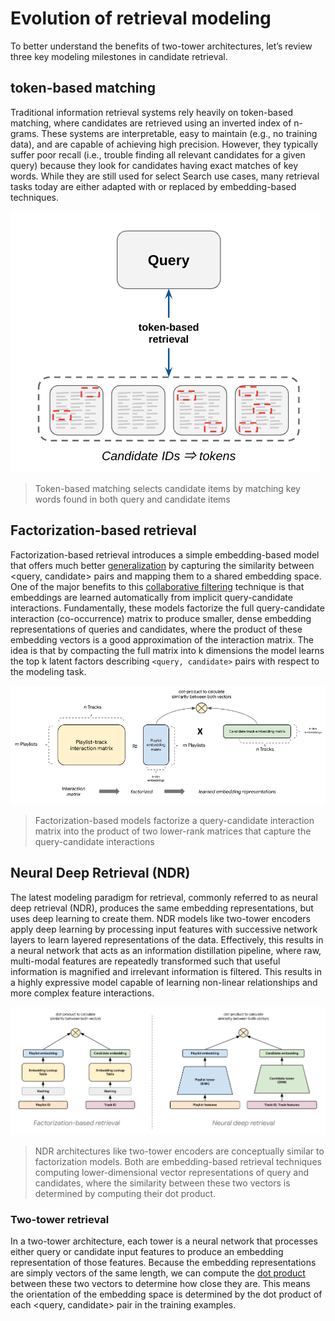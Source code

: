 # Evolution of retrieval modeling

To better understand the benefits of two-tower architectures, let’s review three key modeling milestones in candidate retrieval.

## token-based matching
Traditional information retrieval systems rely heavily on token-based matching, where candidates are retrieved using an inverted index of n-grams. These systems are interpretable, easy to maintain (e.g., no training data), and are capable of achieving high precision. However, they typically suffer poor recall (i.e., trouble finding all relevant candidates for a given query) because they look for candidates having exact matches of key words. While they are still used for select Search use cases, many retrieval tasks today are either adapted with or replaced by embedding-based techniques.

![image](./img/token-based-retrieval.jpg)

> Token-based matching selects candidate items by matching key words found in both query and candidate items

## Factorization-based retrieval
Factorization-based retrieval introduces a simple embedding-based model that offers much better [generalization](https://developers.google.com/machine-learning/crash-course/generalization/video-lecture) by capturing the similarity between <query, candidate> pairs and mapping them to a shared embedding space. One of the major benefits to this [collaborative filtering](https://developers.google.com/machine-learning/recommendation/collaborative/basics) technique is that embeddings are learned automatically from implicit query-candidate interactions. Fundamentally, these models factorize the full query-candidate interaction (co-occurrence) matrix to produce smaller, dense embedding representations of queries and candidates, where the product of these embedding vectors is a good approximation of the interaction matrix. The idea is that by compacting the full matrix into k dimensions the model learns the top k latent factors describing `<query, candidate>` pairs with respect to the modeling task.

![image](./img/factorization-based-retrieval.jpg)

> Factorization-based models factorize a query-candidate interaction matrix into the product of two lower-rank matrices that capture the query-candidate interactions

## Neural Deep Retrieval (NDR)
The latest modeling paradigm for retrieval, commonly referred to as neural deep retrieval (NDR), produces the same embedding representations, but uses deep learning to create them. NDR models like two-tower encoders apply deep learning by processing input features with successive network layers to learn layered representations of the data. Effectively, this results in a neural network that acts as an information distillation pipeline, where raw, multi-modal features are repeatedly transformed such that useful information is magnified and irrelevant information is filtered. This results in a highly expressive model capable of learning non-linear relationships and more complex feature interactions.

![image](./img/ndr-retrieval.jpg)

> NDR architectures like two-tower encoders are conceptually similar to factorization models. Both are embedding-based retrieval techniques computing lower-dimensional vector representations of query and candidates, where the similarity between these two vectors is determined by computing their dot product.

### Two-tower retrieval
In a two-tower architecture, each tower is a neural network that processes either query or candidate input features to produce an embedding representation of those features. Because the embedding representations are simply vectors of the same length, we can compute the [dot product](https://developers.google.com/machine-learning/recommendation/overview/candidate-generation#dot-product) between these two vectors to determine how close they are. This means the orientation of the embedding space is determined by the dot product of each <query, candidate> pair in the training examples.